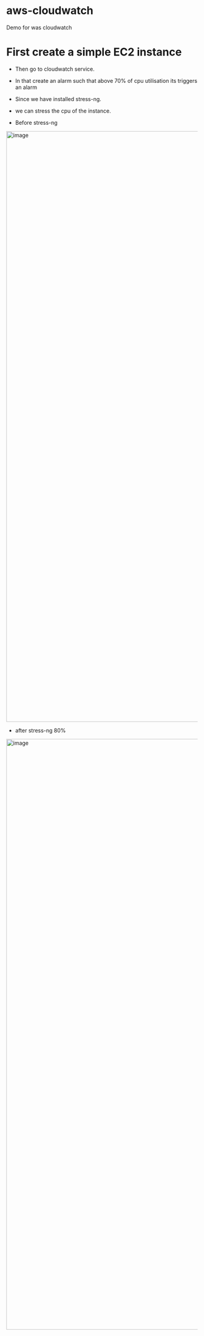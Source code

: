 # aws-cloudwatch
Demo for was cloudwatch

# First create a simple EC2 instance

* Then go to cloudwatch service.
* In that create an alarm such that above 70% of cpu utilisation its triggers an alarm 
* Since we have installed stress-ng.
* we can stress the cpu of the instance. 


* Before stress-ng

<img width="1552" alt="image" src="https://github.com/Kamalesh-Seervi/aws-cloudwatch/assets/107933310/7fbe5856-1925-4a0c-9f9d-d7a1b1f34e9a">

* after stress-ng 80%

<img width="1552" alt="image" src="https://github.com/Kamalesh-Seervi/aws-cloudwatch/assets/107933310/3333ec9a-34bb-4f49-a908-68e94b19bf27">
